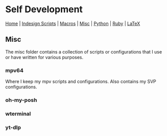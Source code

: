 # Self Development

[Home][README_self_development] | [Indesign Scripts][README_indesign_scripts] | [Macros][README_macros] | [Misc][README_misc] | [Python][README_python] | [Ruby][README_ruby] | [LaTeX][README_tex]

## Misc

The misc folder contains a collection of scripts or configurations that I use or have written for various purposes.

### mpv64

Where I keep my mpv scripts and configurations. Also contains my SVP configurations.

### oh-my-posh

### wterminal

### yt-dlp

<!-- URLS -->

[README_self_development]: ../README.md
[README_indesign_scripts]: ../indesign_scripts/README.md
[README_macros]: ../macros/README.md
[README_misc]: README.md
[README_python]: ../python/README.md
[README_ruby]: ../ruby/README.md
[README_tex]: ../tex/README.md
